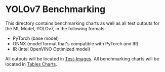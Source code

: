 <h1>YOLOv7 Benchmarking</h1>

This directory contains benchmarking charts as well as all test outputs for the ML Model, YOLOv7, in the following formats:
- PyTorch (base model)
- ONNX (model format that's compatible with PyTorch and IR)
- IR (Intel OpenVINO Optimized model)

All outputs will be located in <a href="https://github.com/AmaanEziz/SignalSense/tree/main/YOLOv7_testOutputs/Test-Images">Test-Images</a>.
All benchmarking charts will be located in <a href="">Tables Charts</a>.
